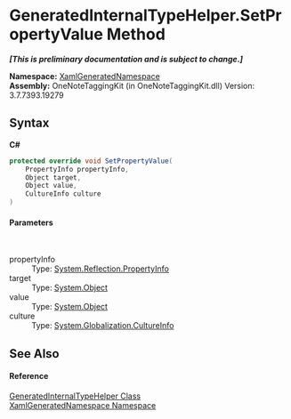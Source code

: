 # GeneratedInternalTypeHelper.SetPropertyValue Method 
 _**\[This is preliminary documentation and is subject to change.\]**_

**Namespace:**&nbsp;<a href="d56f9899-ea68-441a-14bf-b7e43a3035c7.md">XamlGeneratedNamespace</a><br />**Assembly:**&nbsp;OneNoteTaggingKit (in OneNoteTaggingKit.dll) Version: 3.7.7393.19279

## Syntax

**C#**<br />
``` C#
protected override void SetPropertyValue(
	PropertyInfo propertyInfo,
	Object target,
	Object value,
	CultureInfo culture
)
```


#### Parameters
&nbsp;<dl><dt>propertyInfo</dt><dd>Type: <a href="http://msdn2.microsoft.com/en-us/library/8z852kf5" target="_blank">System.Reflection.PropertyInfo</a><br /></dd><dt>target</dt><dd>Type: <a href="http://msdn2.microsoft.com/en-us/library/e5kfa45b" target="_blank">System.Object</a><br /></dd><dt>value</dt><dd>Type: <a href="http://msdn2.microsoft.com/en-us/library/e5kfa45b" target="_blank">System.Object</a><br /></dd><dt>culture</dt><dd>Type: <a href="http://msdn2.microsoft.com/en-us/library/kx54z3k7" target="_blank">System.Globalization.CultureInfo</a><br /></dd></dl>

## See Also


#### Reference
<a href="55cad188-76ae-4170-e16c-99dd7b48db5f.md">GeneratedInternalTypeHelper Class</a><br /><a href="d56f9899-ea68-441a-14bf-b7e43a3035c7.md">XamlGeneratedNamespace Namespace</a><br />